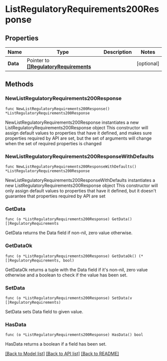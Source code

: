 # ListRegulatoryRequirements200Response

## Properties

Name | Type | Description | Notes
------------ | ------------- | ------------- | -------------
**Data** | Pointer to [**[]RegulatoryRequirements**](RegulatoryRequirements.md) |  | [optional] 

## Methods

### NewListRegulatoryRequirements200Response

`func NewListRegulatoryRequirements200Response() *ListRegulatoryRequirements200Response`

NewListRegulatoryRequirements200Response instantiates a new ListRegulatoryRequirements200Response object
This constructor will assign default values to properties that have it defined,
and makes sure properties required by API are set, but the set of arguments
will change when the set of required properties is changed

### NewListRegulatoryRequirements200ResponseWithDefaults

`func NewListRegulatoryRequirements200ResponseWithDefaults() *ListRegulatoryRequirements200Response`

NewListRegulatoryRequirements200ResponseWithDefaults instantiates a new ListRegulatoryRequirements200Response object
This constructor will only assign default values to properties that have it defined,
but it doesn't guarantee that properties required by API are set

### GetData

`func (o *ListRegulatoryRequirements200Response) GetData() []RegulatoryRequirements`

GetData returns the Data field if non-nil, zero value otherwise.

### GetDataOk

`func (o *ListRegulatoryRequirements200Response) GetDataOk() (*[]RegulatoryRequirements, bool)`

GetDataOk returns a tuple with the Data field if it's non-nil, zero value otherwise
and a boolean to check if the value has been set.

### SetData

`func (o *ListRegulatoryRequirements200Response) SetData(v []RegulatoryRequirements)`

SetData sets Data field to given value.

### HasData

`func (o *ListRegulatoryRequirements200Response) HasData() bool`

HasData returns a boolean if a field has been set.


[[Back to Model list]](../README.md#documentation-for-models) [[Back to API list]](../README.md#documentation-for-api-endpoints) [[Back to README]](../README.md)


